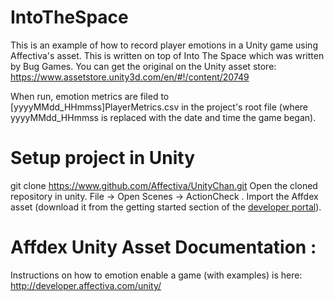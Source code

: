 # IntoTheSpace

This is an example of how to record player emotions in a Unity game using Affectiva's asset.  This is written on top of Into The Space which was written by Bug Games.  You can get the original on the Unity asset store:
https://www.assetstore.unity3d.com/en/#!/content/20749

When run, emotion metrics are filed to [yyyyMMdd_HHmmss]PlayerMetrics.csv in the project's root file (where yyyyMMdd_HHmmss is replaced with the date and time the game began).

# Setup project in Unity
git clone https://www.github.com/Affectiva/UnityChan.git 
Open the cloned repository in unity. File -> Open Scenes -> ActionCheck . Import the Affdex asset (download it from the getting started section of the [developer portal](http://developer.affectiva.com/unity/)).

# Affdex Unity Asset Documentation :
Instructions on how to emotion enable a game (with examples) is here:
http://developer.affectiva.com/unity/
